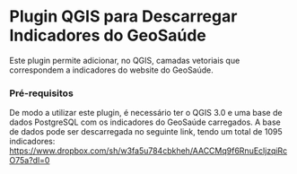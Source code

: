# Plugin QGIS para Descarregar Indicadores do GeoSaúde
Este plugin permite adicionar, no QGIS, camadas vetoriais que correspondem a indicadores do website do GeoSaúde.

### Pré-requisitos
De modo a utilizar este plugin, é necessário ter o QGIS 3.0 e uma base de dados PostgreSQL com os indicadores do GeoSaúde carregados.
A base de dados pode ser descarregada no seguinte link, tendo um total de 1095 indicadores: https://www.dropbox.com/sh/w3fa5u784cbkheh/AACCMq9f6RnuEcljzqiRcO75a?dl=0
